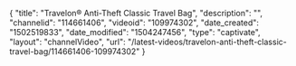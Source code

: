 {
    "title": "Travelon&reg; Anti-Theft Classic Travel Bag",
    "description": "",
    "channelid": "114661406",
    "videoid": "109974302",
    "date_created": "1502519833",
    "date_modified": "1504247456",
    "type": "captivate",
    "layout": "channelVideo",
    "url": "\/latest-videos\/travelon-anti-theft-classic-travel-bag\/114661406-109974302"
}
